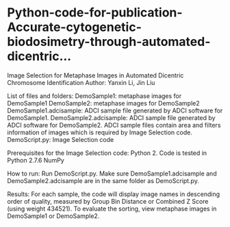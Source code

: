 # Python-code-for-publication-Accurate-cytogenetic-biodosimetry-through-automated-dicentric...
Image Selection for Metaphase Images in Automated Dicentric Chromosome Identification
Author: Yanxin Li, Jin Liu

List of files and folders:
DemoSample1: metaphase images for DemoSample1
DemoSample2: metaphase images for DemoSample2
DemoSample1.adcisample: ADCI sample file generated by ADCI software for DemoSample1.
DemoSample2.adcisample: ADCI sample file generated by ADCI software for DemoSample2.
ADCI sample files contain area and filters information of images which is required by Image Selection code.
DemoScript.py: Image Selection code

Prerequisites for the Image Selection code:
Python 2. Code is tested in Python 2.7.6
NumPy

How to run:
Run DemoScript.py. Make sure DemoSample1.adcisample and DemoSample2.adcisample are in the same folder as DemoScript.py.

Results:
For each sample, the code will display image names in descending order of quality, measured by Group Bin Distance or Combined Z Score (using weight 434521).
To evaluate the sorting, view metaphase images in DemoSample1 or DemoSample2.
